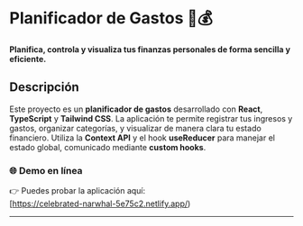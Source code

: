 # Planificador de Gastos 📝💰

**Planifica, controla y visualiza tus finanzas personales de forma sencilla y eficiente.**

## Descripción

Este proyecto es un **planificador de gastos** desarrollado con **React**, **TypeScript** y **Tailwind CSS**. La aplicación te permite registrar tus ingresos y gastos, organizar categorías, y visualizar de manera clara tu estado financiero. Utiliza la **Context API** y el hook **useReducer** para manejar el estado global, comunicado mediante **custom hooks**.

### 🌐 Demo en línea

👉 Puedes probar la aplicación aquí:  
[https://celebrated-narwhal-5e75c2.netlify.app/)

---

